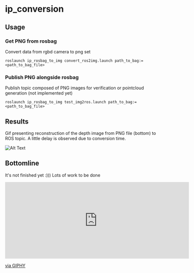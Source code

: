 # ip_conversion

## Usage

### Get PNG from rosbag

Convert data from rgbd camera to png set

```
roslaunch ip_rosbag_to_img convert_ros2img.launch path_to_bag:=<path_to_bag_file>
```

### Publish PNG alongside rosbag

Publish topic composed of PNG images for verification or pointcloud generation (not implemented yet)
```
roslaunch ip_rosbag_to_img test_img2ros.launch path_to_bag:=<path_to_bag_file>
```

## Results

Gif presenting reconstruction of the depth image from PNG file (bottom) to ROS topic. A little delay is observed due to conversion time.

![Alt Text](./media/depth.gif)

## Bottomline

It's not finished yet :)))
Lots of work to be done 
<iframe src="https://giphy.com/embed/E6jscXfv3AkWQ" width="600" height="250" frameBorder="0" class="giphy-embed" allowFullScreen></iframe><p><a href="https://giphy.com/gifs/cat-typing-E6jscXfv3AkWQ">via GIPHY</a></p>

